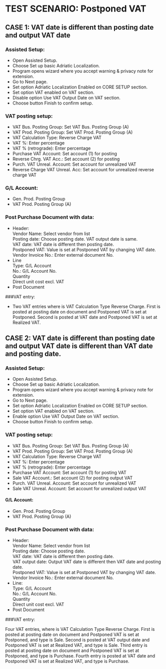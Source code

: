 # TEST SCENARIO: Postponed VAT

## CASE 1: VAT date is different than posting date and output VAT date

### Assisted Setup:

-	Open Assisted Setup.
-	Choose Set up basic Adriatic Localization.
-	Program opens wizard where you accept warning & privacy note for extension.
-	Go to Next page.
-	Set option Adriatic Localization Enabled on CORE SETUP section.
-	Set option VAT enabled on VAT section.
-	Disable option Use VAT Output Date on VAT section.
-	Choose button Finish to confirm setup.

### VAT posting setup:

-	VAT Bus. Posting Group: Set VAT Bus. Posting Group (A)
-	VAT Prod. Posting Group: Set VAT Prod. Posting Group (A)
-	VAT Calculation Type: Reverse Charge VAT
-	VAT %: Enter percentage
-	VAT % (retrograde): Enter percentage
-	Purchase VAT Account: Set account (1) for posting
-	Reverse Chrg. VAT Acc.: Set account (2) for posting
-	Purch. VAT Unreal. Account: Set account for unrealized VAT
-	Reverse Charge VAT Unreal. Acc: Set account for unrealized reverse charge VAT

### G/L Account:

-	Gen. Prod. Posting Group
-	VAT Prod. Posting Group (A)

### Post Purchase Document with data:

-	Header:<br>
        Vendor Name: Select vendor from list<br>
        Posting date: Choose posting date. VAT output date is same.<br>
        VAT date: VAT date is different then posting date.<br>
        Postponed VAT: Value is set at Postponed VAT by changing VAT date.<br>
        Vendor Invoice No.: Enter external document No.<br>
-	Line<br>
        Type: G/L Account<br>
        No.: G/L Account No.<br>
        Quantity<br>
        Direct unit cost excl. VAT<br>
-	Post Document<br>

###VAT entry:

-	Two VAT entries where is VAT Calculation Type Reverse Charge. First is posted at posting date on document and Postponed VAT is set at Postponed. Second is posted at VAT date and Postponed VAT is set at Realized VAT.

## CASE 2: VAT date is different than posting date and output VAT date is different than VAT date and posting date.

### Assisted Setup:

-	Open Assisted Setup.
-	Choose Set up basic Adriatic Localization.
-	Program opens wizard where you accept warning & privacy note for extension.
-	Go to Next page.
-	Set option Adriatic Localization Enabled on CORE SETUP section.
-	Set option VAT enabled on VAT section.
-	Enable option Use VAT Output Date on VAT section.
-	Choose button Finish to confirm setup.

### VAT posting setup:

-	VAT Bus. Posting Group: Set VAT Bus. Posting Group (A)
-	VAT Prod. Posting Group: Set VAT Prod. Posting Group (A)
-	VAT Calculation Type: Reverse Charge VAT
-	VAT %: Enter percentage
-	VAT % (retrograde): Enter percentage
-	Purchase VAT Account: Set account (1) for posting VAT
-	Sale VAT Account.: Set account (2) for posting output VAT
-	Purch. VAT Unreal. Account: Set account for unrealized VAT
-	Sale VAT Unreal. Account: Set account for unrealized output VAT

#### G/L Account:

-	Gen. Prod. Posting Group
-	VAT Prod. Posting Group (A)

### Post Purchase Document with data:

-	Header:<br>
        Vendor Name: Select vendor from list<br>
        Posting date: Choose posting date.<br>
        VAT date: VAT date is different then posting date.<br>
        VAT output date: Output VAT date is different then VAT date and posting date.<br>
        Postponed VAT: Value is set at Postponed VAT by changing VAT date.<br>
        Vendor Invoice No.: Enter external document No.<br>
-	Line:<br>
        Type: G/L Account<br>
        No.: G/L Account No.<br>
        Quantity<br>
        Direct unit cost excl. VAT<br>
-	Post Document<br>

###VAT entry:

Four VAT entries, where is VAT Calculation Type Reverse Charge. First is posted at posting date on document and Postponed VAT is set at Postponed, and type is Sale. Second is posted at VAT output date and Postponed VAT is set at Realized VAT, and type is Sale. Third entry is posted at posting date on document and Postponed VAT is set at Postponed, and type is Purchase. Fourth entry is posted at VAT date and Postponed VAT is set at Realized VAT, and type is Purchase.
